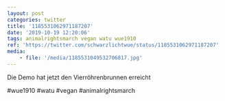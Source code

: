 ```yaml
---
layout: post
categories: twitter
title: '1185531062971187207'
date: '2019-10-19 12:20:06'
tags: animalrightsmarch vegan watu wue1910
ref: 'https://twitter.com/schwarzlichtwue/status/1185531062971187207'
media:
    - file: '/media/1185531049532706817.jpg'
---
```

Die Demo hat jetzt den Vierröhrenbrunnen erreicht

#wue1910 #watu #vegan #animalrightsmarch  

